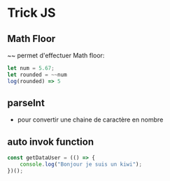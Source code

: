 # Trick JS

## Math Floor 

~~ permet d'effectuer Math floor:

````javascript
let num = 5.67;
let rounded = ~~num
log(rounded) => 5
````

## parseInt

+ pour convertir une chaine de caractère en nombre 

## auto invok function

````javascript
const getDataUser = (() => {
	console.log("Bonjour je suis un kiwi");
})();
````